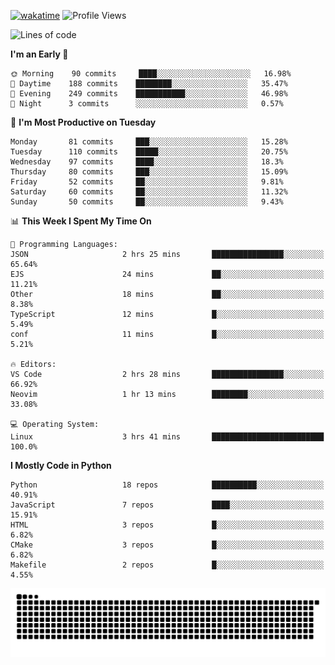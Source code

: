 [![wakatime](https://wakatime.com/badge/user/b920b284-3cde-4cd4-b72e-f7f22d050b16.svg)](https://wakatime.com/@b920b284-3cde-4cd4-b72e-f7f22d050b16)
![Profile Views](http://img.shields.io/badge/Profile%20Views-4586-blue)
<!--START_SECTION:waka-->
![Lines of code](https://img.shields.io/badge/From%20Hello%20World%20I%27ve%20Written--647%20Thousand%20lines%20of%20code-blue)

**I'm an Early 🐤** 

```text
🌞 Morning    90 commits     ████░░░░░░░░░░░░░░░░░░░░░   16.98% 
🌆 Daytime    188 commits    ████████░░░░░░░░░░░░░░░░░   35.47% 
🌃 Evening    249 commits    ███████████░░░░░░░░░░░░░░   46.98% 
🌙 Night      3 commits      ░░░░░░░░░░░░░░░░░░░░░░░░░   0.57%

```
📅 **I'm Most Productive on Tuesday** 

```text
Monday       81 commits     ███░░░░░░░░░░░░░░░░░░░░░░   15.28% 
Tuesday      110 commits    █████░░░░░░░░░░░░░░░░░░░░   20.75% 
Wednesday    97 commits     ████░░░░░░░░░░░░░░░░░░░░░   18.3% 
Thursday     80 commits     ███░░░░░░░░░░░░░░░░░░░░░░   15.09% 
Friday       52 commits     ██░░░░░░░░░░░░░░░░░░░░░░░   9.81% 
Saturday     60 commits     ██░░░░░░░░░░░░░░░░░░░░░░░   11.32% 
Sunday       50 commits     ██░░░░░░░░░░░░░░░░░░░░░░░   9.43%

```


📊 **This Week I Spent My Time On** 

```text
💬 Programming Languages: 
JSON                     2 hrs 25 mins       ████████████████░░░░░░░░░   65.64% 
EJS                      24 mins             ██░░░░░░░░░░░░░░░░░░░░░░░   11.21% 
Other                    18 mins             ██░░░░░░░░░░░░░░░░░░░░░░░   8.38% 
TypeScript               12 mins             █░░░░░░░░░░░░░░░░░░░░░░░░   5.49% 
conf                     11 mins             █░░░░░░░░░░░░░░░░░░░░░░░░   5.21%

🔥 Editors: 
VS Code                  2 hrs 28 mins       ████████████████░░░░░░░░░   66.92% 
Neovim                   1 hr 13 mins        ████████░░░░░░░░░░░░░░░░░   33.08%

💻 Operating System: 
Linux                    3 hrs 41 mins       █████████████████████████   100.0%

```

**I Mostly Code in Python** 

```text
Python                   18 repos            ██████████░░░░░░░░░░░░░░░   40.91% 
JavaScript               7 repos             ████░░░░░░░░░░░░░░░░░░░░░   15.91% 
HTML                     3 repos             █░░░░░░░░░░░░░░░░░░░░░░░░   6.82% 
CMake                    3 repos             █░░░░░░░░░░░░░░░░░░░░░░░░   6.82% 
Makefile                 2 repos             █░░░░░░░░░░░░░░░░░░░░░░░░   4.55%

```



<!--END_SECTION:waka-->
![Snake animation](https://raw.githubusercontent.com/timmypidashev/timmypidashev/main/commits.svg)
